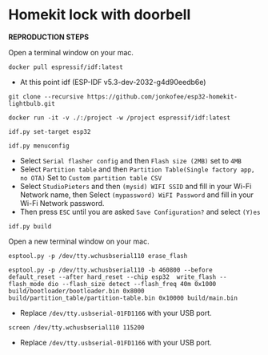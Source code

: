 # Homekit lock with doorbell

<b>REPRODUCTION STEPS</b>

Open a terminal window on your mac.

```
docker pull espressif/idf:latest
```
- At this point idf (ESP-IDF v5.3-dev-2032-g4d90eedb6e)
```
git clone --recursive https://github.com/jonkofee/esp32-homekit-lightbulb.git
```
```
docker run -it -v ./:/project -w /project espressif/idf:latest
```
```
idf.py set-target esp32
```
```
idf.py menuconfig
```
- Select `Serial flasher config` and then `Flash size (2MB)` set to `4MB`
- Select `Partition table` and then `Partition Table(Single factory app, no OTA)` Set to `Custom partition table CSV`
- Select `StudioPieters` and then `(mysid) WIFI SSID` and fill in your Wi-Fi Network name, then Select `(mypassword) WiFI Password` and fill in your Wi-Fi Network password.
- Then press `ESC` until you are asked `Save Configuration?` and select `(Y)es`
```
idf.py build
```
Open a new terminal window on your mac.
```
esptool.py -p /dev/tty.wchusbserial110 erase_flash
```
```
esptool.py -p /dev/tty.wchusbserial110 -b 460800 --before default_reset --after hard_reset --chip esp32  write_flash --flash_mode dio --flash_size detect --flash_freq 40m 0x1000 build/bootloader/bootloader.bin 0x8000 build/partition_table/partition-table.bin 0x10000 build/main.bin
```
- Replace `/dev/tty.usbserial-01FD1166` with your USB port.
```
screen /dev/tty.wchusbserial110 115200
```
- Replace `/dev/tty.usbserial-01FD1166` with your USB port.